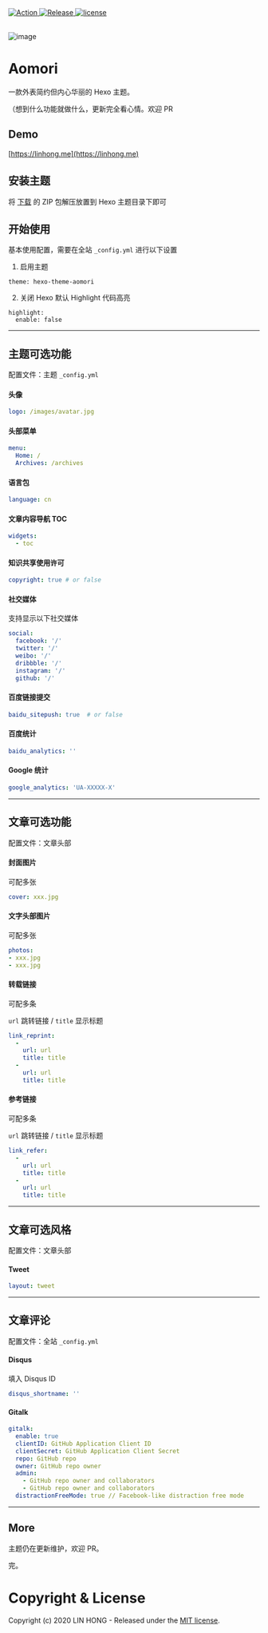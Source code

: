 <a href="https://github.com/lh1me/hexo-theme-aomori/releases">
  <img src="https://github.com/lh1me/hexo-theme-aomori/workflows/Action/badge.svg" alt="Action" />
</a>
<a href="https://github.com/lh1me/hexo-theme-aomori/releases">
  <img src="https://img.shields.io/github/release/lh1me/hexo-theme-aomori.svg" alt="Release" />
</a>
<a href="https://github.com/lh1me/hexo-theme-aomori/blob/master/LICENSE">
  <img src="https://img.shields.io/github/license/lh1me/hexo-theme-aomori.svg" alt="license" />
</a>
<br/><br/>

![image](https://raw.githubusercontent.com/lh1me/hexo-theme-aomori/master/docs/cover.jpg)

# Aomori

一款外表简约但内心华丽的 Hexo 主题。

（想到什么功能就做什么，更新完全看心情。欢迎 PR

## Demo

[https://linhong.me](https://linhong.me)


## 安装主题

将 [下载](https://github.com/lh1me/hexo-theme-aomori/releases) 的 ZIP 包解压放置到 Hexo 主题目录下即可

## 开始使用

基本使用配置，需要在全站 `_config.yml` 进行以下设置

1. 启用主题

```
theme: hexo-theme-aomori
```

2. 关闭 Hexo 默认 Highlight 代码高亮

```
highlight:
  enable: false
```

---

## 主题可选功能

配置文件：主题 `_config.yml`

#### 头像

``` yml
logo: /images/avatar.jpg
```

#### 头部菜单

``` yml
menu:
  Home: /
  Archives: /archives
```

#### 语言包

``` yml
language: cn
```

#### 文章内容导航 TOC

``` yml
widgets:
  - toc
```

#### 知识共享使用许可

``` yml
copyright: true # or false
```

#### 社交媒体

支持显示以下社交媒体

``` yml
social:
  facebook: '/'
  twitter: '/'
  weibo: '/'
  dribbble: '/'
  instagram: '/'
  github: '/'
```

#### 百度链接提交

``` yml
baidu_sitepush: true  # or false
```

#### 百度统计

``` yml
baidu_analytics: ''
```

#### Google 统计

``` yml
google_analytics: 'UA-XXXXX-X'
```

---

## 文章可选功能

配置文件：文章头部

#### 封面图片

可配多张

``` yml
cover: xxx.jpg
```

#### 文字头部图片

可配多张

``` yml
photos:
- xxx.jpg
- xxx.jpg
```

#### 转载链接

可配多条

`url` 跳转链接 / `title` 显示标题

``` yml
link_reprint:
  -
    url: url
    title: title
  -
    url: url
    title: title
```

#### 参考链接

可配多条

`url` 跳转链接 / `title` 显示标题

``` yml
link_refer:
  -
    url: url
    title: title
  -
    url: url
    title: title
```

---


## 文章可选风格

配置文件：文章头部

#### Tweet

``` yml
layout: tweet
```

---

## 文章评论

配置文件：全站 `_config.yml`

#### Disqus

填入 Disqus ID

``` yml
disqus_shortname: ''
```

#### Gitalk

``` yml
gitalk:
  enable: true
  clientID: GitHub Application Client ID
  clientSecret: GitHub Application Client Secret
  repo: GitHub repo
  owner: GitHub repo owner
  admin: 
    - GitHub repo owner and collaborators
    - GitHub repo owner and collaborators
  distractionFreeMode: true // Facebook-like distraction free mode
```

---

## More

主题仍在更新维护，欢迎 PR。

完。

# Copyright & License

Copyright (c) 2020 LIN HONG - Released under the [MIT license](LICENSE).